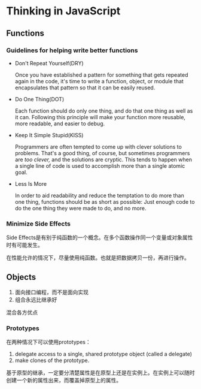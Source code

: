 # Thinking in JavaScript

## Functions

### Guidelines for helping write better functions

* Don't Repeat Yourself(DRY)

  Once you have established a pattern for something that gets repeated again in the code, it's time to write a function, object, or module that encapsulates that pattern so that it can be easily reused.

* Do One Thing(DOT)

  Each function should do only one thing, and do that one thing as well as it can. Following this principle will make your function more reusable, more readable, and easier to debug.

* Keep It Simple Stupid(KISS)

  Programmers are often tempted to come up with clever solutions to problems. That's a good thing, of course, but sometimes programmers are *too clever,* and the solutions are cryptic. This tends to happen when a single line of code is used to accomplish more than a single atomic goal.

* Less Is More

  In order to aid readability and reduce the temptation to do more than one thing, functions should be as short as possible: Just enough code to do the one thing they were made to do, and no more.

### Minimize Side Effects

Side Effects是有别于纯函数的一个概念。在多个函数操作同一个变量或对象属性时有可能发生。

在性能允许的情况下，尽量使用纯函数。也就是把数据拷贝一份，再进行操作。

## Objects

1. 面向接口编程，而不是面向实现
2. 组合永远比继承好

混合各方优点

### Prototypes

在两种情况下可以使用prototypes：

1. delegate access to a single, shared prototype object (called a delegate)
2. make clones of the prototype.

基于原型的继承，一定要分清楚属性是在原型上还是在实例上。在实例上可以随时创建一个新的属性出来，而覆盖掉原型上的属性。



